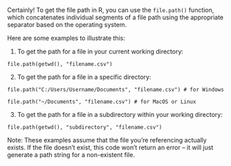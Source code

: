 Certainly! To get the file path in R, you can use the `file.path()` function, which concatenates individual segments of a file path using the appropriate separator based on the operating system. 

Here are some examples to illustrate this:

1. To get the path for a file in your current working directory:

```
file.path(getwd(), "filename.csv")
```

2. To get the path for a file in a specific directory:

```
file.path("C:/Users/Username/Documents", "filename.csv") # for Windows

file.path("~/Documents", "filename.csv") # for MacOS or Linux
```

3. To get the path for a file in a subdirectory within your working directory:

```
file.path(getwd(), "subdirectory", "filename.csv")
```

Note: These examples assume that the file you’re referencing actually exists. If the file doesn’t exist, this code won’t return an error – it will just generate a path string for a non-existent file.